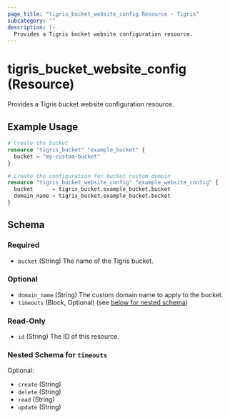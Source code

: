 ```yaml
---
page_title: "tigris_bucket_website_config Resource - Tigris"
subcategory: ""
description: |-
  Provides a Tigris bucket website configuration resource.
---
```


# tigris_bucket_website_config (Resource)

Provides a Tigris bucket website configuration resource.

## Example Usage

```terraform
# Create the bucket
resource "tigris_bucket" "example_bucket" {
  bucket = "my-custom-bucket"
}

# Create the configuration for bucket custom domain
resource "tigris_bucket_website_config" "example_website_config" {
  bucket      = tigris_bucket.example_bucket.bucket
  domain_name = tigris_bucket.example_bucket.bucket
}
```
<!-- schema generated by tfplugindocs -->
## Schema

### Required

- `bucket` (String) The name of the Tigris bucket.

### Optional

- `domain_name` (String) The custom domain name to apply to the bucket.
- `timeouts` (Block, Optional) (see [below for nested schema](#nestedblock--timeouts))

### Read-Only

- `id` (String) The ID of this resource.

<a id="nestedblock--timeouts"></a>
### Nested Schema for `timeouts`

Optional:

- `create` (String)
- `delete` (String)
- `read` (String)
- `update` (String)

